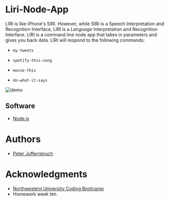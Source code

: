 # Liri-Node-App

LIRI is like iPhone's SIRI. However, while SIRI is a Speech Interpretation and Recognition Interface, LIRI is a _Language_ Interpretation and Recognition Interface. LIRI is a command line node app that takes in parameters and gives you back data.
LIRI will respond to the following commands:

* `my-tweets`

* `spotify-this-song`

* `movie-this`

* `do-what-it-says`

![demo](http://www.giphy.com/gifs/zJeAzAoa5noGYre3lX)

## Software

* [Node.js](https://nodejs.org/en/)

# Authors

* [Peter Juffernbruch](https://github.com/peterjuff)

# Acknowledgments

* [Northwestern University Coding Bootcamp](https://bootcamp.northwestern.edu/coding/)
* Homework week ten

